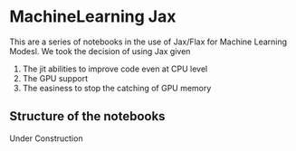 # MachineLearning Jax

This are a series of notebooks in the use of Jax/Flax for Machine Learning Modesl. We took the decision of using Jax given

1. The jit abilities to improve code even at CPU level
2. The GPU support 
3. The easiness to stop the catching of GPU memory

## Structure of the notebooks

Under Construction
